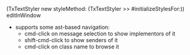 (TxTextStyler new	styleMethod: (TxTextStyler >> #initializeStylesFor:))	editInWindow- supports some ast-based navigation: 	- cmd-click on message selection to show implementors of it	- shift-cmd-click to show senders of it	- cmd-click on class name to browse it
